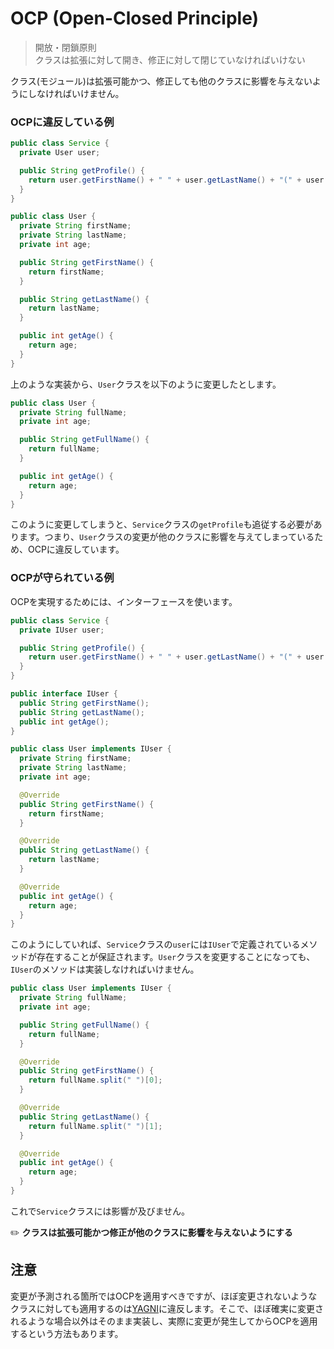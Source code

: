 # OCP (Open-Closed Principle)
> 開放・閉鎖原則  
> クラスは拡張に対して開き、修正に対して閉じていなければいけない

クラス(モジュール)は拡張可能かつ、修正しても他のクラスに影響を与えないようにしなければいけません。

### OCPに違反している例
```java
public class Service {
  private User user;

  public String getProfile() {
    return user.getFirstName() + " " + user.getLastName() + "(" + user.getAge() + ")";
  }
}

public class User {
  private String firstName;
  private String lastName;
  private int age;

  public String getFirstName() {
    return firstName;
  }

  public String getLastName() {
    return lastName;
  }

  public int getAge() {
    return age;
  }
}
```

上のような実装から、`User`クラスを以下のように変更したとします。

```java
public class User {
  private String fullName;
  private int age;

  public String getFullName() {
    return fullName;
  }

  public int getAge() {
    return age;
  }
}
```

このように変更してしまうと、`Service`クラスの`getProfile`も追従する必要があります。つまり、`User`クラスの変更が他のクラスに影響を与えてしまっているため、OCPに違反しています。

### OCPが守られている例
OCPを実現するためには、インターフェースを使います。

```java
public class Service {
  private IUser user;

  public String getProfile() {
    return user.getFirstName() + " " + user.getLastName() + "(" + user.getAge() + ")";
  }
}

public interface IUser {
  public String getFirstName();
  public String getLastName();
  public int getAge();
}

public class User implements IUser {
  private String firstName;
  private String lastName;
  private int age;

  @Override
  public String getFirstName() {
    return firstName;
  }

  @Override
  public String getLastName() {
    return lastName;
  }

  @Override
  public int getAge() {
    return age;
  }
}
```

このようにしていれば、`Service`クラスの`user`には`IUser`で定義されているメソッドが存在することが保証されます。`User`クラスを変更することになっても、`IUser`のメソッドは実装しなければいけません。

```java
public class User implements IUser {
  private String fullName;
  private int age;

  public String getFullName() {
    return fullName;
  }

  @Override
  public String getFirstName() {
    return fullName.split(" ")[0];
  }

  @Override
  public String getLastName() {
    return fullName.split(" ")[1];
  }

  @Override
  public int getAge() {
    return age;
  }
}
```

これで`Service`クラスには影響が及びません。

:pencil2: **クラスは拡張可能かつ修正が他のクラスに影響を与えないようにする**

## 注意
変更が予測される箇所ではOCPを適用すべきですが、ほぼ変更されないようなクラスに対しても適用するのは[YAGNI](../principles/YAGNI.md)に違反します。そこで、ほぼ確実に変更されるような場合以外はそのまま実装し、実際に変更が発生してからOCPを適用するという方法もあります。
